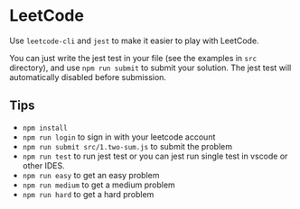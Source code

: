 # LeetCode

Use `leetcode-cli` and `jest` to make it easier to play with LeetCode.

You can just write the jest test in your file (see the examples in `src` directory), and use `npm run submit` to submit your solution. The jest test will automatically disabled before submission.

## Tips

- `npm install`
- `npm run login` to sign in with your leetcode account
- `npm run submit src/1.two-sum.js` to submit the problem
- `npm run test` to run jest test or you can jest run single test in vscode or other IDES.
- `npm run easy` to get an easy problem
- `npm run medium` to get a medium problem
- `npm run hard` to get a hard problem

